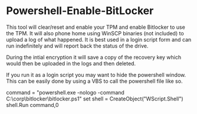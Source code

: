 # Powershell-Enable-BitLocker

This tool will clear/reset and enable your TPM and enable Bitlocker to use the TPM. It will also phone home using WinSCP binaries (not included) to upload a log of what happened. It is best used in a login script form and can run indefinitely and will report back the status of the drive. 

During the intial encryption it will save a copy of the recovery key which would then be uploaded in the logs and then deleted. 


If you run it as a login script you may want to hide the powershell window. This can be easily done by using a VBS to call the powershell file like so.

command = "powershell.exe -nologo -command C:\corp\bitlocker\bitlocker.ps1"
set shell = CreateObject("WScript.Shell")
shell.Run command,0
